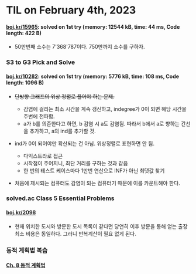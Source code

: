 # **TIL on February 4th, 2023**
#### [boj.kr/15965](../../../Problem%20Solving/boj/random%20defense/15965-02-04-2023.cpp): solved on 1st try (memory: 12544 kB, time: 44 ms, Code length: 422 B)
* 50만번째 소수는 7'368'787이다. 750만까지 소수를 구하자.

### S3 to G3 Pick and Solve
#### [boj.kr/10282](../../../Problem%20Solving/boj/random%20defense/10282-02-04-2023.cpp): solved on 1st try (memory: 5776 kB, time: 108 ms, Code length: 1096 B)
* ~~단방향 그래프의 위상 정렬로 풀어야 하는 문제.~~
  - 감염에 걸리는 최소 시간을 계속 갱신하고, indegree가 0이 되면 해당 시간을 주변에 전파함.
  - a가 b를 의존한다고 하면, b 감염 시 a도 감염됨. 따라서 b에서 a로 향하는 간선을 추가하고, a의 ind를 추가할 것.
  
* ind가 0이 되어야만 확산되는 건 아님. 위상정렬로 표현하면 안 됨.
  - 다익스트라로 접근
  - 시작점이 주어지니, 최단 거리를 구하는 것과 같음
  - 한 번의 테스트 케이스마다 1만번 연산으로 INF가 아닌 최댓값 찾기

* 처음에 제시되는 컴퓨터도 감염이 되는 컴퓨터기 때문에 이를 카운트해야 한다.


### solved.ac Class 5 Essential Problems
#### [boj.kr/2098](../../../Problem%20Solving/boj/solvedac/2098-02-03-2023.cpp)
* 현재 위치한 도시와 방문한 도시 목록이 같다면 당연히 이후 방문을 통해 얻는 출장 최소 비용은 동일하다. 그러니 반복계산이 필요 없게 된다.


### 동적 계획법 복습
#### [Ch. 8 동적 계획법](../../../Computer%20science/KooJongMan/ch8-02-04-2023.md)